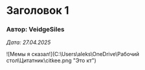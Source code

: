 # Заголовок 1

### Автор: VeidgeSiles

*Дата: 27.04.2025*

![Мемы я сказал!](C:\Users\aleks\OneDrive\Рабочий стол\Цитатник\citkee.png "Это кт") 